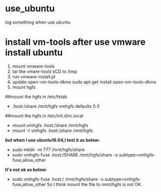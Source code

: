 # use_ubuntu
log something when use ubuntu


# install vm-tools after use vmware install ubuntu
1. mount vmware-tools
2. tar the vmare-tools'sCD to /tmp
3. run vmware-install.pl
4. update open-vm-tools-dkms
sudo apt-get install open-vm-tools-dkms
5. mount hgfs 

##mount the hgfs in /etc/fstab
* .host:/share        /mnt/hgfs       vmhgfs     defaults 0 0
  
##mount the hgfs in /etc/init.d/rc.local
* mount.vmhgfs .host:/share /mnt/hgfs
* mount -t vmhgfs .host:/share /mnt/hgfs

**but when I use ubuntu16.04,I test it as below:**
* sudo mkdir -m 777 /mnt/hgfs/share
* sudo vmhgfs-fuse .host:/SHARE /mnt/hgfs/share -o subtype=vmhgfs-fuse,allow_other

**It's not ok as below:**
* sudo vmhgfs-fuse .host:/ /mnt/hgfs/share -o subtype=vmhgfs-fuse,allow_other
So I think mount the file to /mnt/hgfs is not OK.
    
